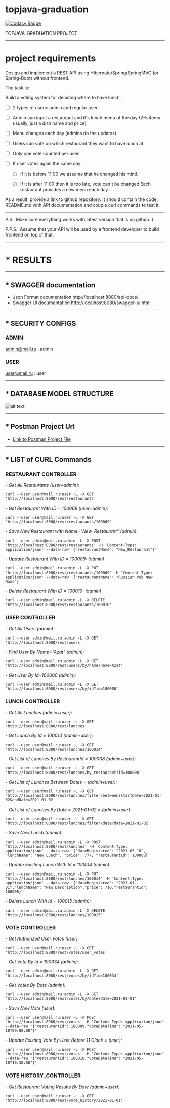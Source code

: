 # topjava-graduation

[![Codacy Badge](https://api.codacy.com/project/badge/Grade/4e46105892fe4b779679a35b1e631376)](https://app.codacy.com/gh/Azatick94/topjava-graduation?utm_source=github.com&utm_medium=referral&utm_content=Azatick94/topjava-graduation&utm_campaign=Badge_Grade_Settings)

TOPJAVA-GRADUATION PROJECT

---

# project requirements

Design and implement a REST API using Hibernate/Spring/SpringMVC (or Spring-Boot) without frontend.

The task is:

Build a voting system for deciding where to have lunch.

- [ ] 2 types of users: admin and regular user

- [ ] Admin can input a restaurant and it's lunch menu of the day (2-5 items usually, just a dish name and price)

- [ ] Menu changes each day (admins do the updates)

- [ ] Users can vote on which restaurant they want to have lunch at

- [ ] Only one vote counted per user

- [ ] If user votes again the same day:

    - [ ] If it is before 11:00 we assume that he changed his mind.

    - [ ] If it is after 11:00 then it is too late, vote can't be changed Each restaurant provides a new menu each day.

As a result, provide a link to github repository. It should contain the code, README.md with API documentation and
couple curl commands to test it.

---
P.S.: Make sure everything works with latest version that is on github :)

P.P.S.: Assume that your API will be used by a frontend developer to build frontend on top of that.

---

#          * RESULTS

---

##          * SWAGGER documentation

* Json Format documentation
  http://localhost:8080/api-docs/
* Swagger UI documentation
  http://localhost:8080/swagger-ui.html

---

##          * SECURITY CONFIGS

### ADMIN: <br>

admin@mail.ru : admin

### USER: <br>

user@mail.ru : user

---

##          * DATABASE MODEL STRUCTURE

![alt text](src/main/resources/static/images/voting_app_diagram.png)


---

##    * Postman Project Url

- [Link to Postman Project File](config/topjava-graduation.postman_collection.json)

---

##       * LIST of CURL Commands

### RESTAURANT CONTROLLER

<i>- Get All Restaurants (user+admin):</i>

    curl --user user@mail.ru:user -L -X GET 'http://localhost:8080/rest/restaurants'

<i>- Get Restaurant With ID = 100009 (user+admin):</i>

    curl --user user@mail.ru:user -L -X GET 'http://localhost:8080/rest/restaurants/100009'

<i>- Save New Restaurant with Name="New_Restaurant" (admin):</i>

    curl --user admin@mail.ru:admin -L -X POST 'http://localhost:8080/rest/restaurants' -H 'Content-Type: application/json' --data-raw '{"restaurantName": "New_Restaurant"}'

<i>- Update Restaurant With ID = 100009: (admin)</i>

    curl --user admin@mail.ru:admin -L -X PUT 'http://localhost:8080/rest/restaurants/100009' -H 'Content-Type: application/json' --data-raw '{"restaurantName": "Russian Pub New Name"}'

<i>- Delete Restaurant With ID = 100010: (admin)</i>

    curl --user admin@mail.ru:admin -L -X DELETE 'http://localhost:8080/rest/restaurants/100010'

### USER CONTROLLER

<i>- Get All Users (admin):</i>

    curl --user admin@mail.ru:admin -L -X GET 'http://localhost:8080/rest/users'

<i>- Find User By Name="Azat" (admin):</i>

    curl --user admin@mail.ru:admin -L -X GET 'http://localhost:8080/rest/users/by/name?name=Azat'

<i>- Get User By Id=100000 (admin):</i>

    curl --user admin@mail.ru:admin -L -X GET 'http://localhost:8080/rest/users/by/id?id=100000'

### LUNCH CONTROLLER

<i>- Get All Lunches (admin+user):</i>

    curl --user user@mail.ru:user -L -X GET 'http://localhost:8080/rest/lunches'

<i>- Get Lunch By Id = 100014 (admin+user):</i>

    curl --user user@mail.ru:user -L -X GET 'http://localhost:8080/rest/lunches/100014'

<i>- Get List of Lunches By RestaurantId = 100008 (admin+user):</i>

    curl --user user@mail.ru:user -L -X GET 'http://localhost:8080/rest/lunches/by_restaurant?id=100008'

<i>- Get List of Lunches Between Dates =  (admin+user):</i>

    curl --user user@mail.ru:user -L -X GET 'http://localhost:8080/rest/lunches/filter/between?startDate=2021-01-02&endDate=2021-01-02'

<i>- Get List of Lunches By Date = 2021-01-02 =  (admin+user):</i>

    curl --user user@mail.ru:user -L -X GET 'http://localhost:8080/rest/lunches/filter/date?date=2021-01-02'

<i>- Save New Lunch (admin):</i>

    curl --user admin@mail.ru:admin -L -X POST 'http://localhost:8080/rest/lunches' -H 'Content-Type: application/json' --data-raw '{"dateRegistered": "2021-05-10", "lunchName": "New Lunch", "price": 777, "restaurantId": 100008}'

<i>- Update Existing Lunch With Id = 100014 (admin):</i>

    curl --user admin@mail.ru:admin -L -X PUT 'http://localhost:8080/rest/lunches/100014' -H 'Content-Type: application/json' --data-raw '{"dateRegistered": "2021-01-01","lunchName": "New Description","price": 710,"restaurantId": 100008}'

<i>- Delete Lunch With Id = 100015 (admin):</i>

    curl --user admin@mail.ru:admin -L -X DELETE 'http://localhost:8080/rest/lunches/100015'

### VOTE CONTROLLER

<i>- Get Authorized User Votes (user):</i>

    curl --user user@mail.ru:user -L -X GET 'http://localhost:8080/rest/votes/user_votes'

<i>- Get Vote By Id = 100034 (admin):</i>

    curl --user admin@mail.ru:admin -L -X GET 'http://localhost:8080/rest/votes/by/id?id=100034'

<i>- Get Votes By Date (admin):</i>

    curl --user admin@mail.ru:admin -L -X GET 'http://localhost:8080/rest/votes/by/date?date=2021-01-01'

<i>- Save New Vote  (user):</i>

    curl --user user@mail.ru:user -L -X POST 'http://localhost:8080/rest/votes' -H 'Content-Type: application/json' --data-raw '{"restaurantId": 100009,"voteDateTime": "2021-05-10T09:00:00"}'

<i>- Update Existing Vote By User Before 11 Clock =  (user):</i>

    curl --user user@mail.ru:user -L -X POST 'http://localhost:8080/rest/votes' -H 'Content-Type: application/json' --data-raw '{"restaurantId": 100010,"voteDateTime": "2021-05-10T10:30:00"}'

### VOTE HISTORY_CONTROLLER

<i>- Get Restaurant Voting Results By Date (admin+user):</i>

    curl --user user@mail.ru:user -L -X GET 'http://localhost:8080/rest/vote_history/2021-01-01'